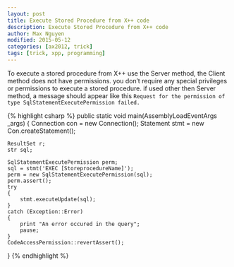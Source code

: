 ```yaml
---
layout: post
title: Execute Stored Procedure from X++ code
description: Execute Stored Procedure from X++ code
author: Max Nguyen
modified: 2015-05-12
categories: [ax2012, trick]
tags: [trick, xpp, programming]
---
```


To execute a stored procedure from X++ use the Server method, the Client method does not have permissions. you don’t require any special privileges or permissions to execute a stored procedure. if used other then Server method, a message should appear like this `Request for the permission of type SqlStatementExecutePermission failed.`

{% highlight csharp %}
public static void main(AssemblyLoadEventArgs _args)
{
    Connection con = new Connection();
    Statement stmt = new Con.createStatement();
 
    ResultSet r;
    str sql;
 
    SqlStatementExecutePermission perm;
    sql = stmt('EXEC [StoreprocedureName]');
    perm = new SqlStatementExecutePermission(sql);
    perm.assert();
    try
    {
        stmt.executeUpdate(sql);
    }
    catch (Exception::Error)
    {
        print "An error occured in the query";
        pause;
    }   
    CodeAccessPermission::revertAssert();
}
{% endhighlight %}

